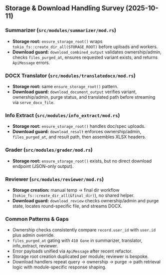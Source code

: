 ## Storage & Download Handling Survey (2025-10-11)

### Summarizer (`src/modules/summarizer/mod.rs`)
- **Storage root:** `ensure_storage_root()` wraps `tokio_fs::create_dir_all(STORAGE_ROOT)` before uploads and workers.
- **Download guard:** `download_combined_output` validates ownership/admin, checks `files_purged_at`, ensures requested variant exists, and returns `ApiMessage` errors.

### DOCX Translator (`src/modules/translatedocx/mod.rs`)
- **Storage root:** same `ensure_storage_root()` pattern.
- **Download guard:** `download_document_output` verifies variant, ownership/admin, purge status, and translated path before streaming via `serve_docx_file`.

### Info Extract (`src/modules/info_extract/mod.rs`)
- **Storage root:** `ensure_storage_root()` handles doc/spec uploads.
- **Download guard:** `download_result` enforces ownership/admin, `files_purged_at`, and result path, then assembles XLSX headers.

### Grader (`src/modules/grader/mod.rs`)
- **Storage root:** `ensure_storage_root()` exists, but no direct download endpoint (JSON-only output).

### Reviewer (`src/modules/reviewer/mod.rs`)
- **Storage creation:** manual temp → final dir workflow (`tokio_fs::create_dir_all(&final_dir)`), no shared helper.
- **Download guard:** `download_review` checks ownership/admin and purge state, locates round-specific file, and streams DOCX.

### Common Patterns & Gaps
- Ownership checks consistently compare `record.user_id` with `user.id` plus admin override.
- `files_purged_at` gating with `410 Gone` in summarizer, translator, info_extract, reviewer.
- Error payloads unified via `ApiMessage` after recent refactor.
- Storage root creation duplicated per module; reviewer is bespoke.
- Download handlers repeat query → ownership → purge → path retrieval logic with module-specific response shaping.
